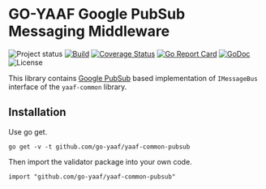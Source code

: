 GO-YAAF Google PubSub Messaging Middleware
=================
![Project status](https://img.shields.io/badge/version-1.2-green.svg)
[![Build](https://github.com/go-yaaf/yaaf-common-pubsub/actions/workflows/build.yml/badge.svg)](https://github.com/go-yaaf/yaaf-common-pubsub/actions/workflows/build.yml)
[![Coverage Status](https://coveralls.io/repos/go-yaaf/yaaf-common-pubsub/badge.svg?branch=main&service=github)](https://coveralls.io/github/go-yaaf/yaaf-common-pubsub?branch=main)
[![Go Report Card](https://goreportcard.com/badge/github.com/go-yaaf/yaaf-common-pubsub)](https://goreportcard.com/report/github.com/go-yaaf/yaaf-common-pubsub)
[![GoDoc](https://godoc.org/github.com/go-yaaf/yaaf-common-pubsub?status.svg)](https://pkg.go.dev/github.com/go-yaaf/yaaf-common-pubsub)
![License](https://img.shields.io/dub/l/vibe-d.svg)


This library contains [Google PubSub](https://cloud.google.com/pubsub) based implementation of `IMessageBus` interface of the `yaaf-common` library.

Installation
------------

Use go get.

	go get -v -t github.com/go-yaaf/yaaf-common-pubsub

Then import the validator package into your own code.

	import "github.com/go-yaaf/yaaf-common-pubsub"



